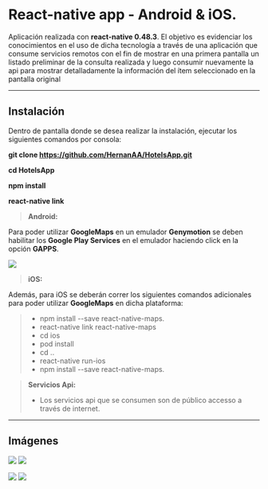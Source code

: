 React-native app - Android & iOS.
===================

Aplicación realizada con **react-native 0.48.3**. El objetivo es evidenciar los conocimientos en el uso de dicha tecnología a través de una aplicación que consume servicios remotos con el fin de mostrar en una primera pantalla un listado preliminar de la consulta realizada y luego consumir nuevamente la api para mostrar detalladamente la información del ítem seleccionado en la pantalla original

----------
Instalación
-------------
Dentro de pantalla donde se desea realizar la instalación, ejecutar los siguientes comandos por consola:

**git clone https://github.com/HernanAA/HotelsApp.git**

**cd HotelsApp**

**npm install**

**react-native link**



> **Android:**

Para poder  utilizar **GoogleMaps** en un emulador **Genymotion** se deben habilitar los **Google Play Services** en el emulador haciendo click en la opción **GAPPS**.

![](https://github.com/HernanAA/HotelsApp/blob/master/Images/GenymotionGPS.png) 



> **iOS:**

Además, para iOS se deberán correr los siguientes comandos adicionales para poder utilizar **GoogleMaps** en dicha plataforma:

> - npm install --save react-native-maps.
> - react-native link react-native-maps
> - cd ios
> - pod install
> - cd ..
> - react-native run-ios
> - npm install --save react-native-maps.


> **Servicios Api:**
> - Los servicios api que se consumen son de público accesso a través de internet.

----------
Imágenes
-------------

![](https://github.com/HernanAA/HotelsApp/blob/master/Images/Pantalla1.1.PNG)           ![](https://github.com/HernanAA/HotelsApp/blob/master/Images/Pantalla2.PNG)


![](https://github.com/HernanAA/HotelsApp/blob/master/Images/Pantalla1.1ios.png)
![](https://github.com/HernanAA/HotelsApp/blob/master/Images/Pantalla2ios.png)











